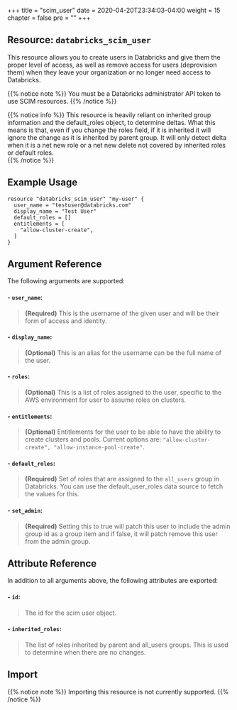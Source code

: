 +++
title = "scim_user"
date = 2020-04-20T23:34:03-04:00
weight = 15
chapter = false
pre = ""
+++

## Resource: `databricks_scim_user`

This resource allows you to create users in Databricks and give them the proper level of access, as well as 
remove access for users (deprovision them) when they leave your organization or no longer need access to Databricks.

{{% notice note %}} 
You must be a Databricks administrator API token to use SCIM resources.
{{% /notice %}} 

{{% notice info %}} 
This resource is heavily reliant on inherited group information and the default_roles object, to determine deltas.
What this means is that, even if you change the roles field, if it is inherited it will ignore the change as it is 
inherited by parent group. It will only detect delta when it is a net new role or a net new delete not covered by 
inherited roles or default roles.  
{{% /notice %}} 

## Example Usage

```hcl
resource "databricks_scim_user" "my-user" {
  user_name = "testuser@databricks.com"
  display_name = "Test User"
  default_roles = []
  entitlements = [
    "allow-cluster-create",
  ]
}
```

## Argument Reference

The following arguments are supported:

#### - `user_name`:
> **(Required)** This is the username of the given user and will be their form of access 
and identity.

#### - `display_name`:
> **(Optional)** This is an alias for the username can be the full name of the user.

#### - `roles`:
> **(Optional)** This is a list of roles assigned to the user, specific to the AWS environment for 
user to assume roles on clusters.

#### - `entitlements`:
> **(Optional)** Entitlements for the user to be able to have the ability to create 
clusters and pools. Current options are: `"allow-cluster-create", "allow-instance-pool-create"`.

#### - `default_roles`:
> **(Required)** Set of roles that are assigned to the `all_users` group in Databricks. You can use 
>the default_user_roles data source to fetch the values for this.

#### - `set_admin`:
> **(Required)** Setting this to true will patch this user to include the admin group id as a group item and if false,
>it will patch remove this user from the admin group.


## Attribute Reference

In addition to all arguments above, the following attributes are exported:

#### - `id`:
> The id for the scim user object.

#### - `inherited_roles`:
> The list of roles inherited by parent and all_users groups. This is used to determine when there are no changes.


## Import

{{% notice note %}}
Importing this resource is not currently supported.
{{% /notice %}}
